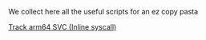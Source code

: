 We collect here all the useful scripts for an ez copy pasta

[Track arm64 SVC (Inline syscall)](https://github.com/secRet-re/frida-scripts/blob/master/arm64/hook_svc.js)
